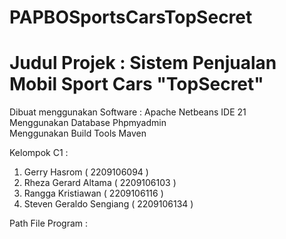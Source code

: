 # PAPBOSportsCarsTopSecret

# Judul Projek : Sistem Penjualan Mobil Sport Cars "TopSecret"

Dibuat menggunakan Software : Apache Netbeans IDE 21<br>
Menggunakan Database Phpmyadmin<br>
Menggunakan Build Tools Maven


Kelompok C1 :
1. Gerry Hasrom ( 2209106094 )
2. Rheza Gerard Altama ( 2209106103 )
3. Rangga Kristiawan ( 2209106116 )
4. Steven Geraldo Sengiang ( 2209106134 )

Path File Program :
